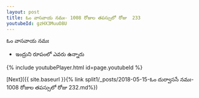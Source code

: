 ```yaml
---
layout: post
title: ఓం వాసవాయ నమః- 1008 రోజుల తపస్సులో రోజు  233
youtubeId: gzHX3MuuO8U
---
```

 
 
 ఓం వాసవాయ నమః  
 
 -  ఇంద్రుని రూపంలో ఎవరు ఉన్నారు 
 
  
 
  
 
 
 
 
 
 


{% include youtubePlayer.html id=page.youtubeId %}
 
[Next]({{ site.baseurl }}{% link  split1/_posts/2018-05-15-ఓం దుర్వాససే నమః- 1008 రోజుల తపస్సులో రోజు  232.md%})
 

